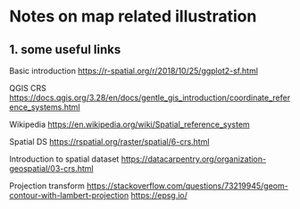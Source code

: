 # Notes on map related illustration


## 1. some useful links

Basic introduction
https://r-spatial.org/r/2018/10/25/ggplot2-sf.html

QGIS CRS
https://docs.qgis.org/3.28/en/docs/gentle_gis_introduction/coordinate_reference_systems.html

Wikipedia
https://en.wikipedia.org/wiki/Spatial_reference_system

Spatial DS
https://rspatial.org/raster/spatial/6-crs.html

Introduction to spatial dataset
https://datacarpentry.org/organization-geospatial/03-crs.html

Projection transform
https://stackoverflow.com/questions/73219945/geom-contour-with-lambert-projection
https://epsg.io/


